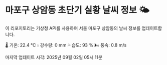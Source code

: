 
# 마포구 상암동 초단기 실황 날씨 정보 🌤️

이 리포지토리는 기상청 API를 사용하여 서울 마포구 상암동의 날씨 정보를 업데이트합니다. 

🌡️ 기온: 22.4 ℃
💧 강수량: 0 mm
💦 습도: 93 %
🌬️ 풍속: 0.8 m/s

마지막 업데이트 시각: 2025년 09월 02일 05시 11분    
